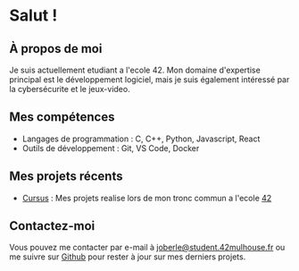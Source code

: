 # Salut !

## À propos de moi
Je suis actuellement etudiant a l'ecole 42. Mon domaine d'expertise principal est le développement logiciel, mais je suis également intéressé par la cybersécurite et le jeux-video.

## Mes compétences
- Langages de programmation : C, C++, Python, Javascript, React
- Outils de développement : Git, VS Code, Docker

## Mes projets récents
- [Cursus](https://github.com/joberle67/42_Cursus/tree/main) : Mes projets realise lors de mon tronc commun a l'ecole [42](https://www.42mulhouse.fr/)

## Contactez-moi
Vous pouvez me contacter par e-mail à joberle@student.42mulhouse.fr ou me suivre sur [Github](https://github.com/joberle67) pour rester à jour sur mes derniers projets.

